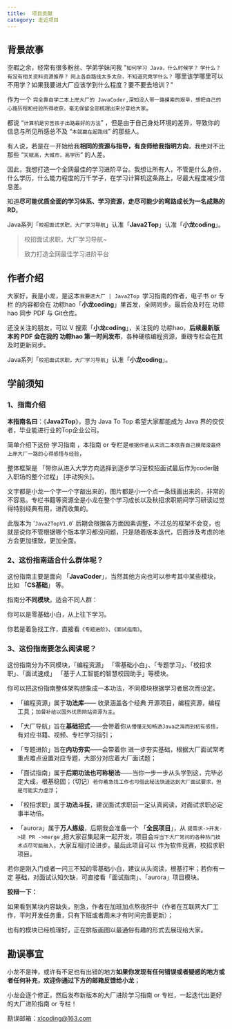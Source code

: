 ```yaml
---
title:  项目贡献
category: 走近项目
---
```


## 背景故事

空暇之余，经常有很多粉丝、学弟学妹问我 "`如何学习 Java，什么时候学？` `学什么？` `有没有相关资料资源推荐？` `网上各自路线太多太杂，不知道究竟学什么？` 哪里该学哪里可以不用学？如果我要进大厂应该学到什么程度？要不要去培训？"

作为一个 `完全靠自学二本上岸大厂的 JavaCoder,深知没人带一路摸索的艰辛，想把自己的心路历程和经验所得收获，毫无保留全部梳理出来分享给大家`。

都说 “`计算机是穷苦孩子出路最好的方法`” ，但是由于自己身处环境的差异，导致你的信息与所见所感总不及 “`本就赢在起跑线`” 的那些人。

有人说，若是在一开始给我**相同的资源与指导，有良师给我指明方向**，我绝对不比 那些 “`天赋高，大城市，高学历`“ 的人差。

因此，我想打造一个全网最佳的学习进阶平台。我想让所有人，不管是什么身份，什么学历，什么能力程度的万千学子，在学习计算机这条路上，尽最大程度减少信息差。

知道**尽可能优质全面的学习体系、学习资源，走尽可能少的弯路成长为一名成熟的RD**。

Java系列「`校招面试求职，大厂学习导航`」认准「**Java2Top**」认准「**小龙coding**」。

> 校招面试求职，大厂学习导航~
>
> 致力打造全网最佳学习进阶平台

## 作者介绍

⼤家好，我是小龙，是这本`我要进大厂 | Java2Top `学习指南的作者，电⼦书 or 专栏  的内容都会在 功粽hao「**小龙coding**」⾥首发，全网同步。最后会及时在 功粽hao 同步 PDF 与 Git仓库。

还没关注的朋友，可以 V 搜索「**小龙coding**」，关注我的 功粽hao，**后续最新版本的 PDF 会在我的 功粽hao 第⼀时间发布**，各种硬核编程资源，重磅专栏会在其及时更新同步。

Java系列「`校招面试求职，大厂学习导航`」认准「**小龙coding**」。

## 学前须知

### 1、指南介绍

**本指南名曰**：《**Java2Top**》，意为 Java To Top 希望大家都能成为 Java 界的佼佼者，毕业能进行业的Top企业公司。

简单介绍下这份 学习指南 ，本指南 or 专栏是`根据作者从末流二本依靠自己摸爬滚最终上岸大厂一路的心得感悟与经验`，

整体框架是 「带你从进入大学方向选择到逐步学习至校招面试最后作为coder融入职场的整个过程」 [手动狗头]。

⽂字都是⼩龙⼀个字⼀个字敲出来的，图⽚都是⼩⼀个点⼀条线画出来的，⾮常的不容易。专栏书籍等资源全是小龙在整个学习成长以及秋招求职期间学习研读过觉得特别经典有用，进而收集的。

此版本为 '`Java2TopV1.0`' 后期会根据各方面因素调整，不过总的框架不会变，也就是说你不管根据哪个版本学习都没问题，只是随着版本迭代，后面涉及考虑的地方会更加细致，更加全面。

### 2、这份指南适合什么群体呢？

这份指南主要是面向 「**JavaCoder**」，当然其他方向也可以参考其中某些模块，比如 「**CS基础**」 等。

指南分**不同模块**，适合不同人群：

你可以是零基础小白，从上往下学习。

你若是着急找工作，直接看`《专题进阶》`、`《面试指南》`。

### 3、这份指南要怎么阅读呢？

这份指南分为不同模块，「编程资源」 「零基础小白」、「专题学习」、「校招求职」、「面试速成」 「基于人工智能的智慧校园助手」等模块。

你可以把这份指南整体架构想象成一本功法，不同模块根据学习者层次而设定。

- 「编程资源」属于**功法库**—— 收录涵盖各个经典 开源项目，编程资源，编程工具；`加餐补给以国外优质网站资源为主`。
- 「大厂导航」旨在**基础招式**——会带着你`从懵懂无知畅游Java之海而到初有感悟`，有对应书籍、视频、专栏学习指引；

- 「专题进阶」旨在**内功夯实**——会带着你 进一步夯实基础，根据大厂面试常考重点难点设置对应专题，大部分对应着大厂面试题；

- 「面试指南」属于**后期功法也可称秘法**——当你一步一步从头学到这，完毕必定大成，根基稳固；（切记）`若你着急找工作也可借此秘法快速达到大厂面试要求，但是可能实力虚浮`；

- 「校招求职」属于**功法斗技**，建议面试求职前一定认真阅读，对面试求职必定事半功倍。
- 「aurora」属于**万人练级**，后期我会准备一个 「**全民项目**」，从 `提需求->开发->提 PR ->merge` ,把大家召集起来一起开发，项目会`将当下大厂常问的各种热门技术点尽可能融入`，大家互相讨论进步。最后此项目可以 作为软件竞赛，校招求职项目。

若你是刚入门或者一问三不知的零基础小白，建议从头阅读，根基打牢；若你有一定	基础，对面试认知欠缺，可直接看「面试指南」、「aurora」项目模块。

**狡辩一下：**

如果看到某块内容缺失，别急，作者在加班加点熬夜肝中（作者在互联网大厂工作，平时开发任务重，只有下班或者周末才有时间完善更新）；

也有的模块已经梳理好，正在排版画图以最通俗有趣的形式去展现给大家。

## 勘误事宜

小龙不是神，或许有不足也有出错的地方**如果你发现有任何错误或者疑惑的地方或者任何补充，欢迎你通过下⽅的邮箱反馈给⼩龙**；

小龙会逐个修正，然后发布新版本的大厂进阶学习指南  or 专栏，⼀起迭代出更好的大厂进阶指南 or 专栏！

勘误邮箱：xlcoding@163.com